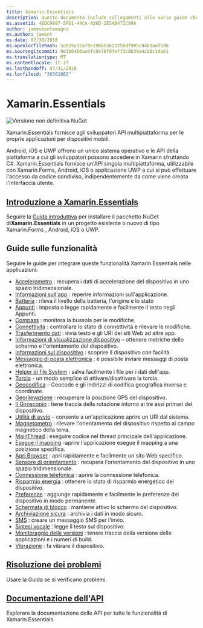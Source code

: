 ```yaml
---
title: Xamarin.Essentials
description: Questo documento include collegamenti alle varie guide che descrivono Xamarin.Essentials, che offre agli sviluppatori API multipiattaforma per le proprie applicazioni per dispositivi mobili.
ms.assetid: 4EDC9897-5FD1-44CA-A26D-2E5AB472C99A
author: jamesmontemagno
ms.author: jamont
ms.date: 07/30/2018
ms.openlocfilehash: 5c625e32a70e196b5562225bdf985cd4b3a6f5db
ms.sourcegitcommit: 0e1b64b0aa8fc0e78f0feff3c8b39a4cb8c1da61
ms.translationtype: MT
ms.contentlocale: it-IT
ms.lasthandoff: 07/31/2018
ms.locfileid: "39361002"
---
```

# <a name="xamarinessentials"></a>Xamarin.Essentials

![Versione non definitiva NuGet](~/media/shared/pre-release.png)

Xamarin.Essentials fornisce agli sviluppatori API multipiattaforma per le proprie applicazioni per dispositivi mobili.

Android, iOS e UWP offrono un unico sistema operativo e le API della piattaforma a cui gli sviluppatori possono accedere in Xamarin sfruttando C#. Xamarin.Essentials fornisce un'API singola multipiattaforma, utilizzabile con Xamarin.Forms, Android, iOS o applicazione UWP a cui si può effettuare l'accesso da codice condiviso, indipendentemente da come viene creata l'interfaccia utente.

## <a name="get-started-with-xamarinessentialsget-startedmdcontextxamarinxamarin-forms"></a>[Introduzione a Xamarin.Essentials](get-started.md?context=xamarin/xamarin-forms)

Seguire la [Guida introduttiva](get-started.md) per installare il pacchetto NuGet di**Xamarin.Essentials** in un progetto esistente o nuovo di tipo Xamarin.Forms , Android, iOS o UWP.

## <a name="feature-guides"></a>Guide sulle funzionalità

Seguire le guide per integrare queste funzionalità Xamarin.Essentials nelle applicazioni:

* [Accelerometro](accelerometer.md?context=xamarin/xamarin-forms) : recupera i dati di accelerazione del dispositivo in uno spazio tridimensionale.
* [Informazioni sull'app](app-information.md?context=xamarin/xamarin-forms) : reperire informazioni sull'applicazione.
* [Batteria](battery.md?context=xamarin/xamarin-forms) : rileva il livello della batteria, l'origine e lo stato
* [Appunti](clipboard.md?context=xamarin/xamarin-forms) : imposta o legge rapidamente e facilmente il testo negli Appunti.
* [Compass](compass.md?context=xamarin/xamarin-forms) : monitora la bussola per le modifiche.
* [Connettività](connectivity.md?context=xamarin/xamarin-forms) : controllare lo stato di connettività e rilevare le modifiche.
* [Trasferimento dati](data-transfer.md?context=xamarin/xamarin-forms) : invia testo e gli URI dei siti Web ad altre app.
* [Informazioni di visualizzazione dispositivo](device-display.md?context=xamarin/xamarin-forms) – ottenere metriche dello schermo e l'orientamento del dispositivo.
* [Informazioni sul dispositivo](device-information.md?context=xamarin/xamarin-forms) : scoprire il dispositivo con facilità.
* [Messaggio di posta elettronica](email.md?context=xamarin/xamarin-forms) : è possibile inviare messaggi di posta elettronica.
* [Helper di file System](file-system-helpers.md?context=xamarin/xamarin-forms) : salva facilmente i file per i dati dell'app.
* [Torcia](flashlight.md?context=xamarin/xamarin-forms) - un modo semplice di attivare/disattivare la torcia.
* [Geocodifica](geocoding.md?context=xamarin/xamarin-forms) – Geocode e gli indirizzi di codifica geografica inversa e coordinate.
* [Georilevazione](geolocation.md?context=xamarin/xamarin-forms) : recuperare la posizione GPS del dispositivo.
* [Il Giroscopio](gyroscope.md?context=xamarin/xamarin-forms) : tiene traccia della rotazione intorno ai tre assi primari del dispositivo.
* [Utilità di avvio](launcher.md?context=xamarin/xamarin-forms) – consente a un'applicazione aprire un URI dal sistema.
* [Magnetometro](magnetometer.md?context=xamarin/xamarin-forms) : rilevare l'orientamento del dispositivo rispetto al campo magnetico della terra.
* [MainThread](main-thread.md?content=xamarin/xamarin-forms) : eseguire codice nel thread principale dell'applicazione.
* [Esegue il mapping](maps.md?content=xamarin/xamarin-forms) -aprire l'applicazione esegue il mapping a una posizione specifica.
* [Apri Browser](open-browser.md?context=xamarin/xamarin-forms) : apri rapidamente e facilmente un sito Web specifico.
* [Sensore di orientamento](orientation-sensor.md?context=xamarin/xamarin-forms) : recupera l'orientamento del dispositivo in uno spazio tridimensionale.
* [Connessione telefonica](phone-dialer.md?context=xamarin/xamarin-forms) : aprire la connessione telefonica.
* [Risparmio energia](power.md?context=xamarin/xamarin-forms) : ottenere lo stato di risparmio energetico del dispositivo.
* [Preferenze](preferences.md?context=xamarin/xamarin-forms) : aggiunge rapidamente e facilmente le preferenze del dispositivo in modo permanente.
* [Schermata di blocco](screen-lock.md?context=xamarin/xamarin-forms) : mantiene attivo lo schermo del dispositivo.
* [Archiviazione sicura](secure-storage.md?context=xamarin/xamarin-forms) : archivia i dati in modo sicuro.
* [SMS](sms.md?context=xamarin/xamarin-forms) : creare un messaggio SMS per l'invio.
* [Sintesi vocale](text-to-speech.md?context=xamarin/xamarin-forms) : legge il testo sul dispositivo.
* [Monitoraggio delle versioni](version-tracking.md?context=xamarin/xamarin-forms) : tenere traccia della versione delle applicazioni e i numeri di build.
* [Vibrazione](vibrate.md?context=xamarin/xamarin-forms) : fa vibrare il dispositivo.

## <a name="troubleshootingtroubleshootingmdcontextxamarinxamarin-forms"></a>[Risoluzione dei problemi](troubleshooting.md?context=xamarin/xamarin-forms)

Usare la Guida se si verificano problemi.

## <a name="api-documentationxrefxamarinessentials"></a>[Documentazione dell'API](xref:Xamarin.Essentials)

Esplorare la documentazione delle API per tutte le funzionalità di Xamarin.Essentials.
